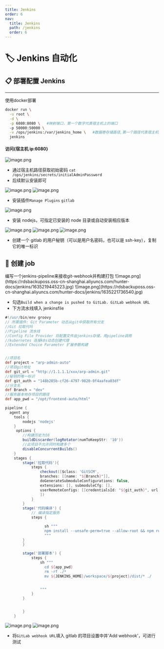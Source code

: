 ```yaml
---
title: Jenkins
order: 6
nav:
  title: Jenkins
  path: /jenkins
  order: 6
---
```


# 🏷 Jenkins 自动化

## 📋 部署配置 Jenkins

---

<Alert type="info">
使用docker部署
</Alert>

```bash
docker run \
  -u root \
  -d \
  -p 6080:8080 \   #映射端口，第一个数字代表宿主机上的端口
  -p 50000:50000 \
  -v /ops/jenkins:/var/jenkins_home \   #数据卷存储路径,第一个路径代表宿主机本地路径
  jenkins
```

#### <Badge>访问{宿主机 ip:6080}</Badge>

![image.png](https://rdsbackuposs.oss-cn-shanghai.aliyuncs.com/hunter-docs/jenkins/1635218434254.jpg)

- 通过宿主机路径获取初始密码
  `cat /ops/jenkins/secrets/initialAdminPassword`
- 后续默认安装即可

![image.png](https://rdsbackuposs.oss-cn-shanghai.aliyuncs.com/hunter-docs/jenkins/1635218893620.jpg)
![image.png](https://rdsbackuposs.oss-cn-shanghai.aliyuncs.com/hunter-docs/jenkins/1635219025117.jpg)

- 安装插件`Manage Plugins` `gitlab`

![image.png](https://rdsbackuposs.oss-cn-shanghai.aliyuncs.com/hunter-docs/jenkins/1635221567303.jpg)

- 安装 nodejs，可指定已安装的 node 目录或自动安装相应版本

![image.png](https://rdsbackuposs.oss-cn-shanghai.aliyuncs.com/hunter-docs/jenkins/1635220848728.jpg)
![image.png](https://rdsbackuposs.oss-cn-shanghai.aliyuncs.com/hunter-docs/jenkins/1635220892133.jpg)
![image.png](https://rdsbackuposs.oss-cn-shanghai.aliyuncs.com/hunter-docs/jenkins/1635220910033.jpg)

- 创建一个 gitlab 的用户秘钥（可以是用户名密码，也可以是 ssh-key），复制它的唯一标识

## 🔨 创建 job

<Alert type="info">
编写一个jenkins-pipeline来接收git-webhook并构建打包
</Alert>
![image.png](https://rdsbackuposs.oss-cn-shanghai.aliyuncs.com/hunter-docs/jenkins/1635219445223.jpg)
![image.png](https://rdsbackuposs.oss-cn-shanghai.aliyuncs.com/hunter-docs/jenkins/1635221736540.jpg)

- 勾选`Build when a change is pushed to GitLab. GitLab webhook URL`
- 下方流水线填入 jenkinsfile

```groovy
#!/usr/bin/env groovy
// 所需插件: Git Parameter 动态从git中获取所有分支
//Git 拉取代吗
//Pipeline 流水线
//Config File Provider 将配置文件由jenkins存储，用pipeline调用
//kubernetes 连接k8s动态创建代理
//Extended Choice Parameter 扩展参数构建


//项目名
def project = "arp-admin-auto"
//项目git地址
def git_url = "http://1.1.1.1/xxx/arp-admin.git"
//秘钥的唯一标识
def git_auth = "148b285b-cf26-4797-9820-0f4aafea03df"
//分支名
def Branch = "dev"
//服务器本地存项目的路径
def app_pwd = "/opt/frontend-auto/html"

pipeline {
  agent any
    tools {
        nodejs 'nodejs'
    }
     options {
        //构建历史为10
        buildDiscarder(logRotator(numToKeepStr: '10'))
        //此项目不允许同时构建多个
        disableConcurrentBuilds()
    }
    stages {
        stage('拉取代码'){
            steps {
                checkout([$class: 'GitSCM',
                branches: [[name: "${Branch}"]],
                doGenerateSubmoduleConfigurations: false,
                extensions: [], submoduleCfg: [],
                userRemoteConfigs: [[credentialsId: "${git_auth}", url: "${git_url}"]]
                ])
            }
        }
        stage('代码编译') {
            // 编译指定服务
            steps {

                  sh """
                  npm install --unsafe-perm=true --allow-root && npm run build:dev
                  """
        }
        }

        stage('部署脚本') {
            steps {
                sh """
                  cd ${app_pwd}
                  rm -rf ./*
                  mv ${JENKINS_HOME}/workspace/${project}/dist/* ./


                """
            }
        }


        }
    }

```

![image.png](https://rdsbackuposs.oss-cn-shanghai.aliyuncs.com/hunter-docs/jenkins/1635221047855.jpg)
![image.png](https://rdsbackuposs.oss-cn-shanghai.aliyuncs.com/hunter-docs/jenkins/1635221198459.jpg)

- 将`GitLab webhook URL`填入 gitlab 的项目设置中并'Add webhook'，可进行测试
